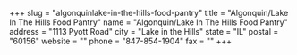 +++
slug = "algonquinlake-in-the-hills-food-pantry"
title = "Algonquin/Lake In The Hills Food Pantry"
name = "Algonquin/Lake In The Hills Food Pantry"
address = "1113 Pyott Road"
city = "Lake in the Hills"
state = "IL"
postal = "60156"
website = ""
phone = "847-854-1904"
fax = ""
+++
